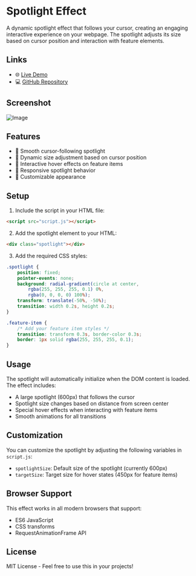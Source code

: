 # Spotlight Effect

A dynamic spotlight effect that follows your cursor, creating an engaging interactive experience on your webpage. The spotlight adjusts its size based on cursor position and interaction with feature elements.

## Links

- 🌐 [Live Demo](https://spotlighteffect.netlify.app/)
- 💻 [GitHub Repository](https://github.com/eslamelezaby98/spotlight_effect)

## Screenshot

![Image](https://github.com/user-attachments/assets/2176c682-9948-4046-9b03-c9e2b46b1cc3)

## Features

- 🌟 Smooth cursor-following spotlight
- 📏 Dynamic size adjustment based on cursor position
- 💫 Interactive hover effects on feature items
- 🎯 Responsive spotlight behavior
- 🎨 Customizable appearance

## Setup

1. Include the script in your HTML file:
```html
<script src="script.js"></script>
```

2. Add the spotlight element to your HTML:
```html
<div class="spotlight"></div>
```

3. Add the required CSS styles:
```css
.spotlight {
    position: fixed;
    pointer-events: none;
    background: radial-gradient(circle at center, 
        rgba(255, 255, 255, 0.1) 0%, 
        rgba(0, 0, 0, 0) 100%);
    transform: translate(-50%, -50%);
    transition: width 0.2s, height 0.2s;
}

.feature-item {
    /* Add your feature item styles */
    transition: transform 0.3s, border-color 0.3s;
    border: 1px solid rgba(255, 255, 255, 0.1);
}
```

## Usage

The spotlight will automatically initialize when the DOM content is loaded. The effect includes:

- A large spotlight (600px) that follows the cursor
- Spotlight size changes based on distance from screen center
- Special hover effects when interacting with feature items
- Smooth animations for all transitions

## Customization

You can customize the spotlight by adjusting the following variables in `script.js`:
- `spotlightSize`: Default size of the spotlight (currently 600px)
- `targetSize`: Target size for hover states (450px for feature items)

## Browser Support

This effect works in all modern browsers that support:
- ES6 JavaScript
- CSS transforms
- RequestAnimationFrame API

## License

MIT License - Feel free to use this in your projects! 
